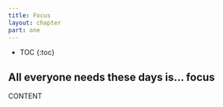 ```yaml
---
title: Focus
layout: chapter
part: one
---
```


* TOC
{:toc}

## All everyone needs these days is... focus

CONTENT
